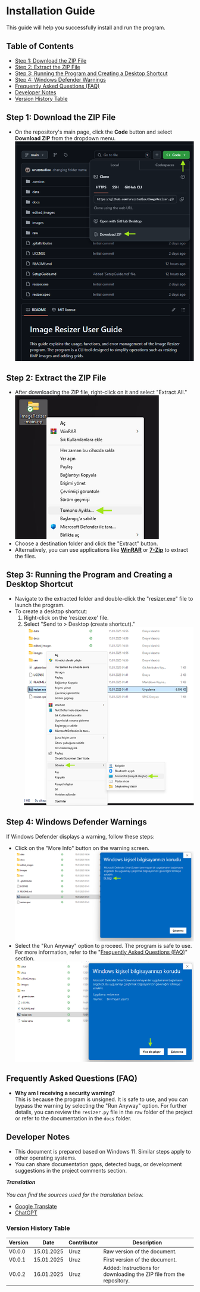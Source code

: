 # Installation Guide
This guide will help you successfully install and run the program.

## Table of Contents
- [Step 1: Download the ZIP File](#step-1-download-the-zip-file)
- [Step 2: Extract the ZIP File](#step-2-extract-the-zip-file)
- [Step 3: Running the Program and Creating a Desktop Shortcut](#step-3-running-the-program-and-creating-a-desktop-shortcut)
- [Step 4: Windows Defender Warnings](#step-4-windows-defender-warnings)
- [Frequently Asked Questions (FAQ)](#frequently-asked-questions-faq)
- [Developer Notes](#developer-notes)
- [Version History Table](#version-history-table)

## Step 1: Download the ZIP File
- On the repository's main page, click the **Code** button and select
**Download ZIP** from the dropdown menu.
\
![download1](docs/docs_images/download1.png)

## Step 2: Extract the ZIP File
- After downloading the ZIP file, right-click on it and select "Extract All."
\
![extract1](docs/docs_images/extract1.png)
- Choose a destination folder and click the "Extract" button.
- Alternatively, you can use applications like
**[WinRAR](https://www.win-rar.com/download.html?&L=5)** or
**[7-Zip](https://7-zip.org/download.html)** to extract the files.

## Step 3: Running the Program and Creating a Desktop Shortcut
- Navigate to the extracted folder and double-click the "resizer.exe" file to
launch the program.
- To create a desktop shortcut:
    1. Right-click on the 'resizer.exe' file.
    2. Select "Send to > Desktop (create shortcut)."
    \
    ![shortcut1](docs/docs_images/shortcut1.png)

## Step 4: Windows Defender Warnings
If Windows Defender displays a warning, follow these steps:
- Click on the "More Info" button on the warning screen.
\
![defender1](docs/docs_images/defender1.png)
- Select the "Run Anyway" option to proceed. The program is safe to use. For
more information, refer to the
"[Frequently Asked Questions (FAQ)](#frequently-asked-questions-faq)" section.
\
![defender2](docs/docs_images/defender2.png)

## Frequently Asked Questions (FAQ)
- **Why am I receiving a security warning?**  
This is because the program is unsigned. It is safe to use, and you can bypass
the warning by selecting the "Run Anyway" option. For further details, you can
review the `resizer.py` file in the `raw` folder of the project or refer to 
the documentation in the `docs` folder.

## Developer Notes
- This document is prepared based on Windows 11. Similar steps apply to other
operating systems.
- You can share documentation gaps, detected bugs, or development suggestions
in the project comments section.

***Translation***  
\
*You can find the sources used for the translation below.*  
* [Google Translate](https://translate.google.com/?hl=en&sl=tr&tl=en&op=translate) 
* [ChatGPT](https://chatgpt.com/)

### Version History Table
| Version   | Date          | Contributor   | Description               |
|-----------|---------------|---------------|---------------------------|
| V0.0.0    | 15.01.2025    | Uruz          | Raw version of the document. |
| V0.0.1    | 15.01.2025    | Uruz          | First version of the document. |
| V0.0.2    | 16.01.2025    | Uruz          | Added: Instructions for downloading the ZIP file from the repository. |


